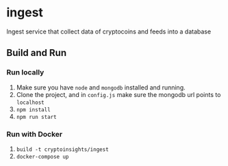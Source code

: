# ingest
Ingest service that collect data of cryptocoins and feeds into a database

## Build and Run
### Run locally
1. Make sure you have `node` and `mongodb` installed and running.
2. Clone the project, and in `config.js` make sure the mongodb url points to `localhost`
3. `npm install`
4. `npm run start`     

### Run with Docker
1. `build -t cryptoinsights/ingest`
2. `docker-compose up`
